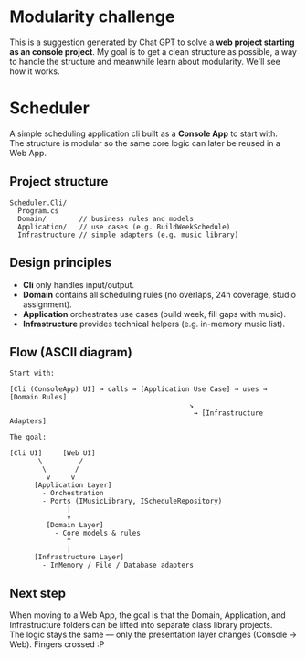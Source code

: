 # Modularity challenge

This is a suggestion generated by Chat GPT to solve a **web project starting as an console project**. 
My goal is to get a clean structure as possible, a way to handle the structure and meanwhile learn 
about modularity. We'll see how it works.

# Scheduler

A simple scheduling application cli built as a **Console App** to start with.  
The structure is modular so the same core logic can later be reused in a Web App.

## Project structure
```
Scheduler.Cli/
  Program.cs
  Domain/        // business rules and models
  Application/   // use cases (e.g. BuildWeekSchedule)
  Infrastructure // simple adapters (e.g. music library)
```

## Design principles
- **Cli** only handles input/output.  
- **Domain** contains all scheduling rules (no overlaps, 24h coverage, studio assignment).  
- **Application** orchestrates use cases (build week, fill gaps with music).  
- **Infrastructure** provides technical helpers (e.g. in-memory music list).  

## Flow (ASCII diagram)
```
Start with:

[Cli (ConsoleApp) UI] → calls → [Application Use Case] → uses → [Domain Rules]
                                            ↘
                                             → [Infrastructure Adapters]

The goal:

[Cli UI]     [Web UI]
       \         /
        \       /
         v     v
      [Application Layer]
        - Orchestration
        - Ports (IMusicLibrary, IScheduleRepository)
              |
              v
         [Domain Layer]
           - Core models & rules
              ^
              |
      [Infrastructure Layer]
        - InMemory / File / Database adapters

```

## Next step
When moving to a Web App, the goal is that the Domain, Application, and Infrastructure folders can be lifted into separate class library projects.  
The logic stays the same — only the presentation layer changes (Console → Web). Fingers crossed :P
